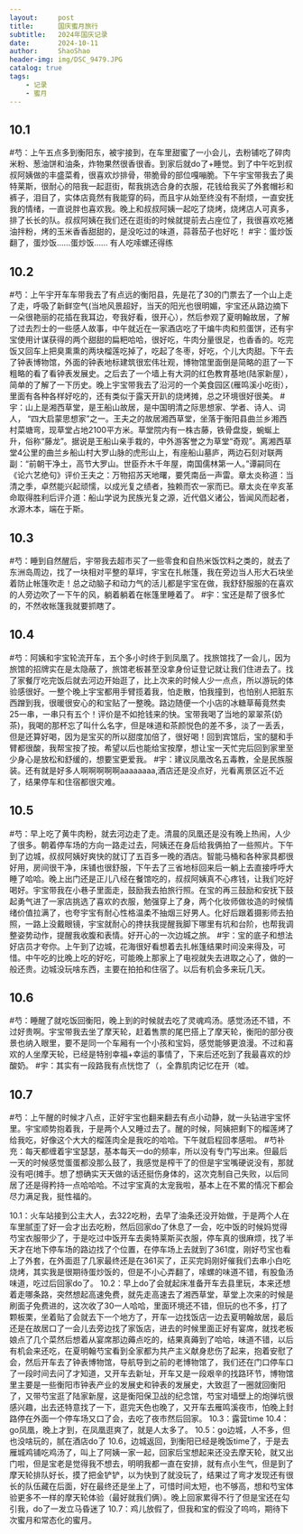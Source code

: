 ```yaml
---
layout:     post
title:      国庆蜜月旅行
subtitle:   2024年国庆记录
date:       2024-10-11
author:     ShaoShao
header-img: img/DSC_9479.JPG
catalog: true
tags:                              
    - 记录
	- 蜜月
---
```

## 10.1

#芍：上午五点多到衡阳东，被宇接到，在车里甜蜜了一小会儿，去粉铺吃了碎肉米粉、葱油饼和油条，炸物果然很香很香。到家后就do了+睡觉。到了中午吃到叔叔阿姨做的丰盛菜肴，很喜欢炒排骨，带脆骨的部位嘎嘣脆。下午宇宝带我去了奥特莱斯，很耐心的陪我一起逛街，帮我挑选合身的衣服，花钱给我买了外套帽衫和裤子，泪目了，实体店竟然有我能穿的码，而且宇从始至终没有不耐烦，一直安抚我的情绪，一直说胖也喜欢我。晚上和叔叔阿姨一起吃了烧烤，烧烤店人可真多，排了长长的队。叔叔阿姨在我们还在逛街的时候就提前去占座位了，我很喜欢吃猪油拌粉，烤的玉米香香甜甜的，是没吃过的味道，蒜蓉茄子也好吃！
#宇：蛋炒饭翻了，蛋炒饭……蛋炒饭……       有人吃嗦螺还得练

## 10.2
#芍：上午宇开车车带我去了有点远的衡阳县，先是花了30的门票去了一个山上走了走，呼吸了新鲜空气(当地风景超好，当天的阳光也很明媚，宇宝还从路边摘下一朵很艳丽的花插在我耳边，夸我好看，很开心），然后参观了夏明翰故居，了解了过去烈士的一些感人故事，中午就近在一家酒店吃了干煸牛肉和煎蛋饼，还有宇宝使用计谋获得的两个甜甜的扁粑哈哈，很好吃，牛肉分量很足，也香香的。吃完饭又回车上把臭熏熏的两块榴莲吃掉了，吃起了冬枣，好吃，个儿大肉甜。下午去了钟表博物馆，外面的钟表地标建筑很宏伟壮观，博物馆里面倒是简略的逛了一下粗略的看了看钟表发展史。之后去了一个墙上有大洞的红色教育基地(陆家新屋），简单的了解了一下历史。晚上宇宝带我去了沿河的一个美食园区(雁鸣溪小吃街），里面有各种各样好吃的，还有类似于露天开趴的烧烤摊，总之环境很好很美。
#宇：山上是湘西草堂，是王船山故居，是中国明清之际思想家、学者、诗人、词人， “四大启蒙思想家”之一。王夫之的故居湘西草堂，坐落于衡阳县曲兰乡湘西村菜塘弯，现草堂占地2100平方米。草堂院内有一株古藤，铁骨盘旋，蜿蜒上升，俗称“藤龙”。据说是王船山亲手栽的，中外游客誉之为草堂“奇观”。离湘西草堂4公里的曲兰乡船山村大罗山脉的虎形山上，有座船山墓庐，两边石刻对联两副：“前朝干净土，高节大罗山。世臣乔木千年屋，南国儒林第一人。”谭嗣同在《论六艺绝句》评价王夫之：万物招苏天地曙，要凭南岳一声雷。章太炎称道：当清之季，卓然能兴起顽懦，以成光复之绩者，独赖而农一家而已。章太炎在辛亥革命取得胜利后评介道：船山学说为民族光复之源，近代倡义诸公，皆闻风而起者，水源木本，端在于斯。

## 10.3
#芍：睡到自然醒后，宇带我去超市买了一些零食和自热米饭饮料之类的，就去了东洲岛周边，找了一块相对平整的草坪，宇宝在扎帐篷，我在旁边当人形大石块坐着防止帐篷吹走！总之动脑子和动力气的活儿都是宇宝在做，我舒舒服服的在喜欢的人旁边吹了一下午的风，躺着躺着在帐篷里睡着了。
#宇：宝还是帮了很多忙的，不然收帐篷我就要抓瞎了。

## 10.4
#芍：阿姨和宇宝轮流开车，五个多小时终于到凤凰了。找旅馆找了一会儿，因为旅馆的招牌实在是太隐蔽了，旅馆老板甚至没拿身份证登记就让我们住进去了。找了家餐厅吃完饭后就去河边开始逛了，比上次来的时候人少一点点，所以游玩的体验感很好。一整个晚上宇宝都用手臂揽着我，怕走散，怕我撞到，也怕别人把脏东西蹭到我，很暖很安心的和宝贴了一整晚。路边随便一个小店的冰糖草莓竟然卖25一串，一串只有五个！评价是不如抢钱来的快。宝带我喝了当地的翠翠茶(奶茶)，我喝的那杯忘了叫什么名字，但是味道和茶颜悦色的差不多，淡了一丢丢，但是还算好喝，因为是宝买的所以甜度加倍了，很好喝！回到宾馆后，宝的腿和手臂都很酸，我帮宝按了按。希望以后也能给宝按摩，想让宝一天忙完后回到家里至少身心是放松和舒缓的，想要宝更爱我。
#宇：建议凤凰改名五毒教，全是民族服装。还有就是好多人啊啊啊啊啊aaaaaaaa,酒店还是没点好，光看离景区近不近了，结果停车和住宿都很灾难。

## 10.5
#芍：早上吃了黄牛肉粉，就去河边走了走。清晨的凤凰还是没有晚上热闹，人少了很多。朝着停车场的方向一路走过去，阿姨还在身后给我俩拍了一些照片。下午到了边城，叔叔阿姨好爽快的就订了五百多一晚的酒店。智能马桶和各种家具都很好用，房间很干净，床铺也很舒服，下午去了三省地标回来后一躺上去直接呼呼大睡了哈哈。晚上出门还是正儿八经在餐馆吃的，叔叔阿姨真不心疼钱，让我们吃好喝好。宇宝带我在小巷子里面走，鼓励我去拍旅行照。在宝的再三鼓励和安抚下鼓起勇气进了一家店挑选了喜欢的衣服，勉强穿上了身，两个化妆师做妆造的时候情绪价值拉满了，也夸宇宝有耐心性格温柔不抽烟三好男人。化好后跟着摄影师去拍照，一路上没戴眼镜，宇宝就耐心的搀扶我提醒我脚下哪里有坑和台阶，也帮我调整姿势动作，提醒我收腹和表情。好开心的一次边城之旅。
#宇：宝的底子和想法好店员才夸你。上午到了边城，花海很好看想着去扎帐篷结果时间没来得及，可惜。中午吃的比晚上吃的好吃，可能晚上那家上了电视就失去进取之心了，做的一般还贵。边城没玩啥东西，主要在拍拍和住宿了。以后有机会多来玩几天。

## 10.6
#芍：睡醒了就吃饭回衡阳，晚上到的时候就去吃了灵魂鸡汤。感觉汤还不错，不过好贵啊。宇宝带我去坐了摩天轮，赶着售票的尾巴搭上了摩天轮，衡阳的部分夜景也纳入眼里，要不是同一个车厢有一个小孩和宝妈，感觉能够更浪漫。不过和喜欢的人坐摩天轮，已经是特别幸福+幸运的事情了，下来后还吃到了我最喜欢的炒酸奶。
#宇：其实有一段路我有点恍惚了（，全靠肌肉记忆在开（嘘。

## 10.7
#芍：上午醒的时候才八点，正好宇宝也翻来翻去有点小动静，就一头钻进宇宝怀里。宇宝顺势抱着我，于是两个人又睡过去了。醒的时候，阿姨把剩下的榴莲烤了给我吃，好像这个大大的榴莲肉全是我吃的哈哈。下午就启程回孝感啦。
#芍补充：每天都缠着宇宝瑟瑟，基本每天一do的频率，所以没有专门写出来。但最后一天的时候感觉蛋蛋都没那么鼓了，我感觉是榨干了的但是宇宝嘴硬说没有，那就没有吧(摊手。想了想确实天天做的话还挺伤身体的，这次克制自己失败，以后同居了还是得矜持一点哈哈哈。不过宇宝真的太宠我啦，基本上在不累的情况下都会尽力满足我，挺性福的。

10.1：火车站接到公主大人，去322吃粉，去早了油条还没开始做，于是两个人在车里腻歪了好一会才出去吃粉，然后回家do了休息了一会，吃中饭的时候妈觉得芍宝衣服带少了，于是吃过中饭开车去奥特莱斯买衣服，停车真的很麻烦，找了半天才在地下停车场的路边找了个位置，在停车场上去就到了361度，刚好芍宝也看上了外套，在外面逛了几家最终还是在361买了，正买完妈刚好催我们去串小白吃烧烤，其实我是很期待蛋炒饭的，但是不小心弄翻了，嗦螺的味道不错，有股鱼汤味道，吃过后回家do了。
10.2：早上do了会就起床准备开车去县里玩，本来还想着走哪条路，突然想起高速免费，就先走高速去了湘西草堂，草堂上次来的时候是刷面子免费进的，这次收了30一人哈哈，里面环境还不错，但玩的也不多，打了颗板栗，坐着贴了会就去下一个地方了，开车一边找饭店一边去夏明翰故居，最后还是在故居口了一会儿去旁边找了家饭店，进去的时候里面正好有宴席，就找老板娘点了几个菜然后想着从宴席那边薅点吃的，结果真薅到了哈哈，味道不错，以后有机会来还吃，在夏明翰芍宝看到全家都为共产主义献身悲伤了起来，抱着安慰了会，然后开车去了钟表博物馆，导航导到之前的老博物馆了，我们还在门口停车口了一段时间去问了才知道，又开车去新址，开车又是一段艰辛的找路环节，博物馆里主要是一些衡阳市钟表产业的发展史和钟表的发展史，大致逛了一圈就回衡阳了，又带芍宝逛了陆家新屋，这是衡阳保卫战的纪念馆，芍宝对墙壁上的炮弹坑很感兴趣，出去还特意找了一下，逛完天色也晚了，又开车去雁鸣溪夜市，怕晚上封路停在外面一个停车场又口了会，去吃了夜市然后回家。
10.3：露营time
10.4：go凤凰，晚上才到，在凤凰逛爽了，就是人太多了。
10.5：go边城，人不多，但也没啥玩的，腻在酒店do了
10.6，边城返回，到衡阳已经是晚饭time了，于是去雁城鸡铺吃鸡汤了，叫上了阿姨一家一起，回家后宝想起来还没去摩天轮，就又出门啦，但是宝老是觉得我不想去，明明我都一直在安排，就有点小生气，但是到了摩天轮排队好长，摸了把金铲铲，以为快到了就没玩了，结果过了弯才发现还有很长的队伍藏在后面，好在最终还是坐上了，可惜时间太短，也不够高，想和芍宝体验更多不一样的摩天轮体验（最好就我们俩）。晚上回家累得不行了但是宝还在勾引我，do了一发立马昏迷了
10.7：鸡儿放假了，但我和宝的假没了呜呜，期待下次蜜月和常态化的蜜月。